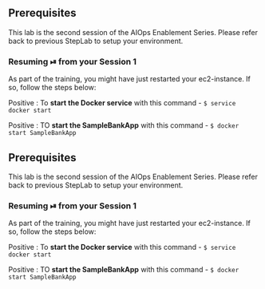 ## Prerequisites

This lab is the second session of the AIOps Enablement Series. Please refer back to previous StepLab to setup your environment.

### Resuming ⏯ from your Session 1

As part of the training, you might have just restarted your ec2-instance. If so, follow the steps below:

Positive
: To **start the Docker service** with this command - `$ service docker start`

Positive
: TO **start the SampleBankApp** with this command - `$ docker start SampleBankApp`

<!-- ------------------------ -->
## Prerequisites

This lab is the second session of the AIOps Enablement Series. Please refer back to previous StepLab to setup your environment.

### Resuming ⏯ from your Session 1

As part of the training, you might have just restarted your ec2-instance. If so, follow the steps below:

Positive
: To **start the Docker service** with this command - `$ service docker start`

Positive
: TO **start the SampleBankApp** with this command - `$ docker start SampleBankApp`

<!-- ------------------------ -->
